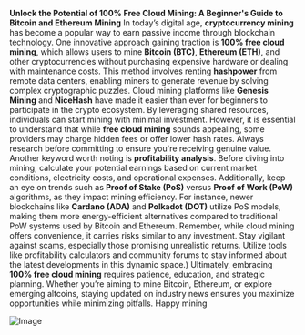 **Unlock the Potential of 100% Free Cloud Mining: A Beginner's Guide to Bitcoin and Ethereum Mining**
In today’s digital age, **cryptocurrency mining** has become a popular way to earn passive income through blockchain technology. One innovative approach gaining traction is **100% free cloud mining**, which allows users to mine **Bitcoin (BTC)**, **Ethereum (ETH)**, and other cryptocurrencies without purchasing expensive hardware or dealing with maintenance costs. This method involves renting **hashpower** from remote data centers, enabling miners to generate revenue by solving complex cryptographic puzzles.
Cloud mining platforms like **Genesis Mining** and **NiceHash** have made it easier than ever for beginners to participate in the crypto ecosystem. By leveraging shared resources, individuals can start mining with minimal investment. However, it is essential to understand that while **free cloud mining** sounds appealing, some providers may charge hidden fees or offer lower hash rates. Always research before committing to ensure you're receiving genuine value.
Another keyword worth noting is **profitability analysis**. Before diving into mining, calculate your potential earnings based on current market conditions, electricity costs, and operational expenses. Additionally, keep an eye on trends such as **Proof of Stake (PoS)** versus **Proof of Work (PoW)** algorithms, as they impact mining efficiency. For instance, newer blockchains like **Cardano (ADA)** and **Polkadot (DOT)** utilize PoS models, making them more energy-efficient alternatives compared to traditional PoW systems used by Bitcoin and Ethereum.
Remember, while cloud mining offers convenience, it carries risks similar to any investment. Stay vigilant against scams, especially those promising unrealistic returns. Utilize tools like profitability calculators and community forums to stay informed about the latest developments in this dynamic space.)
Ultimately, embracing **100% free cloud mining** requires patience, education, and strategic planning. Whether you’re aiming to mine Bitcoin, Ethereum, or explore emerging altcoins, staying updated on industry news ensures you maximize opportunities while minimizing pitfalls. Happy mining


![Image](https://github.com/user-attachments/assets/d7419ec9-dc67-403f-bf28-8faea5f1f74f)